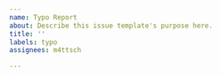 ```yaml
---
name: Typo Report
about: Describe this issue template's purpose here.
title: ''
labels: typo
assignees: m4ttsch

---
```



